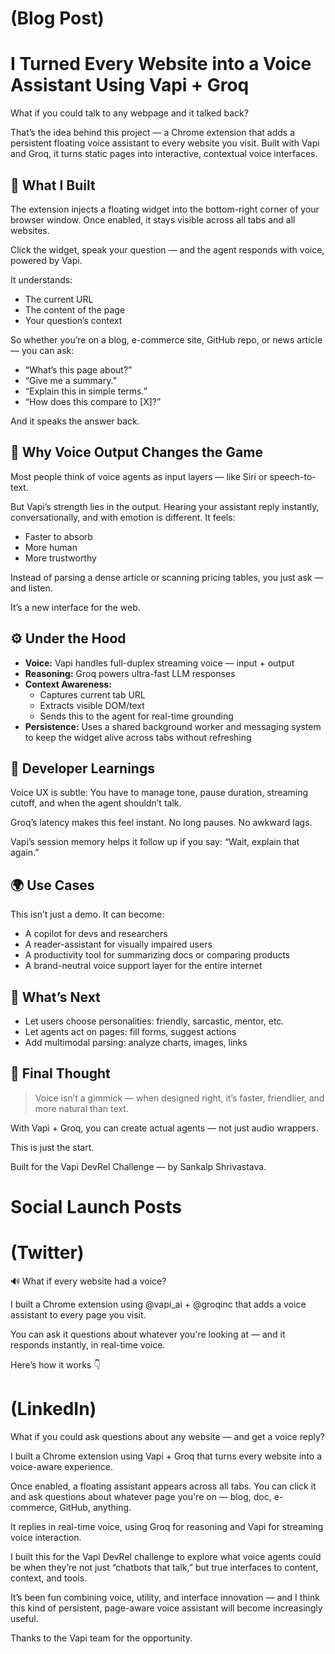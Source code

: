# (Blog Post)
# I Turned Every Website into a Voice Assistant Using Vapi + Groq

What if you could talk to any webpage and it talked back?

That’s the idea behind this project — a Chrome extension that adds a persistent floating voice assistant to every website you visit. Built with Vapi and Groq, it turns static pages into interactive, contextual voice interfaces.

## 🚀 What I Built

The extension injects a floating widget into the bottom-right corner of your browser window. Once enabled, it stays visible across all tabs and all websites.

Click the widget, speak your question — and the agent responds with voice, powered by Vapi.

It understands:

- The current URL
- The content of the page
- Your question’s context

So whether you’re on a blog, e-commerce site, GitHub repo, or news article — you can ask:

- “What’s this page about?”
- “Give me a summary.”
- “Explain this in simple terms.”
- “How does this compare to [X]?”

And it speaks the answer back.

## 🧠 Why Voice Output Changes the Game

Most people think of voice agents as input layers — like Siri or speech-to-text.

But Vapi’s strength lies in the output. Hearing your assistant reply instantly, conversationally, and with emotion is different. It feels:

- Faster to absorb
- More human
- More trustworthy

Instead of parsing a dense article or scanning pricing tables, you just ask — and listen.

It’s a new interface for the web.

## ⚙️ Under the Hood

- **Voice:** Vapi handles full-duplex streaming voice — input + output
- **Reasoning:** Groq powers ultra-fast LLM responses
- **Context Awareness:**
  - Captures current tab URL
  - Extracts visible DOM/text
  - Sends this to the agent for real-time grounding
- **Persistence:** Uses a shared background worker and messaging system to keep the widget alive across tabs without refreshing

## 🧪 Developer Learnings

Voice UX is subtle: You have to manage tone, pause duration, streaming cutoff, and when the agent shouldn’t talk.

Groq’s latency makes this feel instant. No long pauses. No awkward lags.

Vapi’s session memory helps it follow up if you say: “Wait, explain that again.”

## 🌍 Use Cases

This isn’t just a demo. It can become:

- A copilot for devs and researchers
- A reader-assistant for visually impaired users
- A productivity tool for summarizing docs or comparing products
- A brand-neutral voice support layer for the entire internet

## 📌 What’s Next

- Let users choose personalities: friendly, sarcastic, mentor, etc.
- Let agents act on pages: fill forms, suggest actions
- Add multimodal parsing: analyze charts, images, links

## 💬 Final Thought

> Voice isn’t a gimmick — when designed right, it’s faster, friendlier, and more natural than text.

With Vapi + Groq, you can create actual agents — not just audio wrappers.

This is just the start.

Built for the Vapi DevRel Challenge — by Sankalp Shrivastava.


# Social Launch Posts

# (Twitter)

🔊 What if every website had a voice?

I built a Chrome extension using @vapi_ai + @groqinc that adds a voice assistant to every page you visit.

You can ask it questions about whatever you're looking at — and it responds instantly, in real-time voice.

Here’s how it works 👇

# (LinkedIn)

What if you could ask questions about any website — and get a voice reply?

I built a Chrome extension using Vapi + Groq that turns every website into a voice-aware experience.

Once enabled, a floating assistant appears across all tabs. You can click it and ask questions about whatever page you're on — blog, doc, e-commerce, GitHub, anything.

It replies in real-time voice, using Groq for reasoning and Vapi for streaming voice interaction.

I built this for the Vapi DevRel challenge to explore what voice agents could be when they’re not just “chatbots that talk,” but true interfaces to content, context, and tools.

It’s been fun combining voice, utility, and interface innovation — and I think this kind of persistent, page-aware voice assistant will become increasingly useful.

Thanks to the Vapi team for the opportunity.

